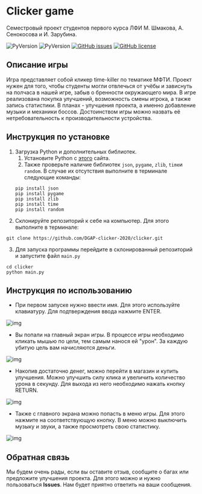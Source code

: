 # Clicker game

Семестровый проект студентов первого курса ЛФИ М. Шмакова, А. Сенокосова и И. Зарубина.

![PyVersion](https://img.shields.io/badge/python-3.7%2B-brightgreen) ![PyVersion](https://img.shields.io/badge/pygame-2.0.0-green) [![GitHub issues](https://img.shields.io/github/issues/DGAP-clicker-2020/clicker)](https://github.com/DGAP-clicker-2020/clicker/issues) [![GitHub license](https://img.shields.io/github/license/DGAP-clicker-2020/clicker)](https://github.com/DGAP-clicker-2020/clicker/blob/main/LICENSE) 

## Описание игры

Игра представляет собой кликер time-killer по тематике МФТИ. Проект нужен для того, чтобы студенты могли отвлечься от учёбы и зависнуть на полчаса в нашей игре, забыв о бренности окружающего мира. В игре реализована покупка улучшений, возможность смены игрока, а также запись статистики. В планах - улучшения проекта, а именно добавление музыки и механики боссов. Достоинством игры можно назвать её нетребовательность к производительности устройства.

## Инструкция по установке

1. Загрузка Python и дополнительных библиотек.
    1. Установите Python с [этого](https://www.python.org/downloads/) сайта.
    2. Также проверьте наличие библиотек `json`, `pygame`, `zlib`, `time`и `random`. В случае их отсутствия выполните в терминале следующие команды:
    ```
    pip install json
    pip install pygame
    pip install zlib
    pip install time
    pip install random
    ```
2. Склонируйте репозиторий к себе на компьютер. Для этого выполните в терминале:
```
git clone https://github.com/DGAP-clicker-2020/clicker.git
```
3. Для запуска программы перейдите в склонированный репозиторий и запустите файл `main.py`
```
cd clicker
python main.py
```

## Инструкция по использованию

- При первом запуске нужно ввести имя. Для этого используйте клавиатуру. Для подтверждения ввода нажмите ENTER.

![img](https://i.imgur.com/95SjBji.png "Начальный экран")

- Вы попали на главный экран игры. В процессе игры необходимо кликать мышью по цели, тем самым нанося ей "урон". За каждую убитую цель вам начисляются деньги.

![img](https://i.imgur.com/ZDlvlAz.png "Главный экран")

- Накопив достаточно денег, можно перейти в магазин и купить улучшения. Можно улучшить силу клика и увеличить количество урона в секунду. Для выхода из него необходимо нажать кнопку RETURN.

![img](https://i.imgur.com/KgstciN.png "Магазин")

- Также с главного экрана можно попасть в меню игры. Для этого нажмите на соответствующую кнопку. В меню можно выключить музыку и звуки, а также просмотреть свою статистику.

![img](https://i.imgur.com/eyXLzNT.png "Меню")

## Обратная связь

Мы будем очень рады, если вы оставите отзыв, сообщите о багах или предложите улучшения проекта. Для этого можно и нужно пользоваться **Issues**. Нам будет приятно ответить на ваши сообщения.
